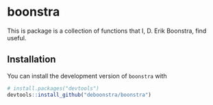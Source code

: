 
<!-- README.md is generated from README.Rmd. Please edit that file -->

# boonstra

<!-- badges: start -->
<!-- badges: end -->

This is package is a collection of functions that I, D. Erik Boonstra,
find useful.

## Installation

You can install the development version of `boonstra` with

``` r
# install.packages("devtools")
devtools::install_github("deboonstra/boonstra")
```
